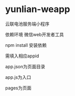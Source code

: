 # yunlian-weapp
云联电池服务端小程序

依赖环境
微信web开发者工具

npm install
安装依赖

需填入相应appid

app.json为页面目录

app.js为入口

pages为页面
